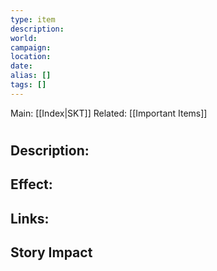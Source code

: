```yaml
---
type: item
description:
world:
campaign:
location:
date:
alias: []
tags: []
---
```

Main: [[Index|SKT]]
Related: [[Important Items]]
# 

## Description:

## Effect:

## Links:

## Story Impact